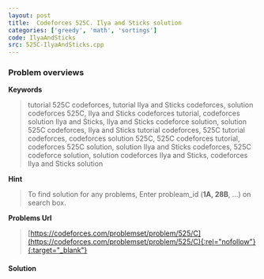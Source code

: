 ```yaml
---
layout: post
title:  Codeforces 525C. Ilya and Sticks solution
categories: ['greedy', 'math', 'sortings']
code: IlyaAndSticks
src: 525C-IlyaAndSticks.cpp
---
```

### **Problem overviews**

**Keywords**
> tutorial 525C codeforces, tutorial Ilya and Sticks codeforces, solution codeforces 525C, Ilya and Sticks codeforces tutorial, codeforces solution Ilya and Sticks, Ilya and Sticks codeforce solution, solution 525C codeforces, Ilya and Sticks tutorial codeforces, 525C tutorial codeforces, codeforces solution 525C, 525C codeforces tutorial, codeforces 525C solution, solution Ilya and Sticks codeforces, 525C codeforce solution, solution codeforces Ilya and Sticks, codeforces Ilya and Sticks solution

**Hint**
> To find solution for any problems, Enter probleam_id (**1A, 28B**, ...) on search box. 

**Problems Url**
> [https://codeforces.com/problemset/problem/525/C](https://codeforces.com/problemset/problem/525/C){:rel="nofollow"}{:target="_blank"}

#### **Solution**



